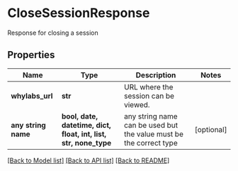 # CloseSessionResponse

Response for closing a session

## Properties
Name | Type | Description | Notes
------------ | ------------- | ------------- | -------------
**whylabs_url** | **str** | URL where the session can be viewed. | 
**any string name** | **bool, date, datetime, dict, float, int, list, str, none_type** | any string name can be used but the value must be the correct type | [optional]

[[Back to Model list]](../README.md#documentation-for-models) [[Back to API list]](../README.md#documentation-for-api-endpoints) [[Back to README]](../README.md)


